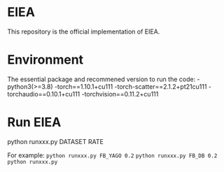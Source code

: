 # EIEA
This repository is the official implementation of EIEA.


# Environment
The essential package and recommened version to run the code:
-python3(>=3.8)
-torch==1.10.1+cu111
-torch-scatter==2.1.2+pt21cu111
-torchaudio==0.10.1+cu111
-torchvision==0.11.2+cu111

# Run EIEA
python runxxx.py DATASET RATE 

For example: 
`python runxxx.py FB_YAGO 0.2`
`python runxxx.py FB_DB 0.2`
`python runxxx.py `
